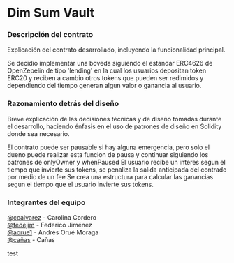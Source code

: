 # Dim Sum Vault

### Descripción del contrato

Explicación del contrato desarrollado, incluyendo la funcionalidad principal.

Se decidio implementar una boveda siguiendo el estandar ERC4626 de OpenZepelin de tipo 'lending' en la cual los usuarios depositan token ERC20 y reciben a cambio otros tokens que pueden ser redimidos y dependiendo del tiempo generan algun valor o ganancia al usuario.

### Razonamiento detrás del diseño

Breve explicación de las decisiones técnicas y de diseño tomadas durante el desarrollo, haciendo énfasis en el uso de patrones de diseño en Solidity donde sea necesario.

El contrato puede ser pausable si hay alguna emergencia, pero solo el dueno puede realizar esta funcion de pausa y continuar siguiendo los patrones de onlyOwner y whenPaused
El usuario recibe un interes segun el tiempo que invierte sus tokens, se penaliza la salida anticipada del contrado por medio de un fee
Se crea una estructura para calcular las ganancias segun el tiempo que el usuario invierte sus tokens.


### Integrantes del equipo

[@ccalvarez](https://github.com/ccalvarez) - Carolina Cordero\
[@fedejim](https://github.com/fedejim) - Federico Jiménez\
[@aorue1](https://github.com/aorue1) - Andrés Orué Moraga \
[@cañas](https://github.com/cañas-actualizar) - Cañas



test
